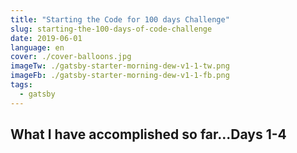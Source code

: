 ```yaml
---
title: "Starting the Code for 100 days Challenge"
slug: starting-the-100-days-of-code-challenge
date: 2019-06-01
language: en
cover: ./cover-balloons.jpg
imageTw: ./gatsby-starter-morning-dew-v1-1-tw.png
imageFb: ./gatsby-starter-morning-dew-v1-1-fb.png
tags:
  - gatsby
---
```



## What I have accomplished so far...Days 1-4
